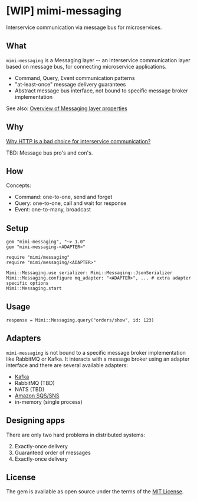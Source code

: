 # [WIP] mimi-messaging

Interservice communication via message bus for microservices.

## What

`mimi-messaging` is a Messaging layer -- an interservice
communication layer based on message bus, for connecting microservice applications.

* Command, Query, Event communication patterns
* "at-least-once" message delivery guarantees
* Abstract message bus interface, not bound to specific message broker implementation

See also: [Overview of Messaging layer properties](docs/Messaging_Layer_Properties.md)

## Why

[Why HTTP is a bad choice for interservice communication?](docs/Why_HTTP_is_a_bad_choice.md)

TBD: Message bus pro's and con's.

## How

Concepts:

* Command: one-to-one, send and forget
* Query: one-to-one, call and wait for response
* Event: one-to-many, broadcast

## Setup

```
gem "mimi-messaging", "~> 1.0"
gem "mimi-messaging-<ADAPTER>"
```

```
require "mimi/messaging"
require "mimi/messaging/<ADAPTER>"

Mimi::Messaging.use serializer: Mimi::Messaging::JsonSerializer
Mimi::Messaging.configure mq_adapter: "<ADAPTER>", ... # extra adapter specific options
Mimi::Messaging.start
```

## Usage

```
response = Mimi::Messaging.query("orders/show", id: 123)
```

## Adapters

`mimi-messaging` is not bound to a specific message broker implementation like RabbitMQ or Kafka. It interacts with a message broker using an adapter interface and
there are several available adapters:

* [Kafka](https://github.com/kukushkin/mimi-messaging-kafka)
* RabbitMQ (TBD)
* NATS (TBD)
* [Amazon SQS/SNS](https://github.com/kukushkin/mimi-messaging-sqs_sns)
* in-memory (single process)

## Designing apps


There are only two hard problems in distributed systems:

2. Exactly-once delivery
1. Guaranteed order of messages
2. Exactly-once delivery


## License

The gem is available as open source under the terms of the [MIT License](http://opensource.org/licenses/MIT).

